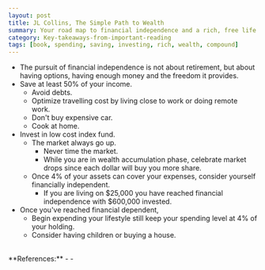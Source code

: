 ```yaml
---
layout: post
title: JL Collins, The Simple Path to Wealth
summary: Your road map to financial independence and a rich, free life.
category: Key-takeaways-from-important-reading
tags: [book, spending, saving, investing, rich, wealth, compound]
---
```


- The pursuit of financial independence is not about retirement, but about having options, having enough money and the freedom it provides.
- Save at least 50% of your income.
  - Avoid debts.
  - Optimize travelling cost by living close to work or doing remote work.
  - Don't buy expensive car.
  - Cook at home.
- Invest in low cost index fund.
  - The market always go up.
    - Never time the market.
    - While you are in wealth accumulation phase, celebrate market drops since each dollar will buy you more share.
  - Once 4% of your assets can cover your expenses, consider yourself financially independent.
    - If you are living on $25,000 you have reached financial independence with $600,000 invested.
- Once you've reached financial dependent,
  - Begin expending your lifestyle still keep your spending level at 4% of your holding.
  - Consider having children or buying a house.

<br>
**References:**
- <https://www.amazon.com/Simple-Path-Wealth-financial-independence/dp/1533667926>
- <https://www.mrmoneymustache.com/2013/02/22/getting-rich-from-zero-to-hero-in-one-blog-post/>
